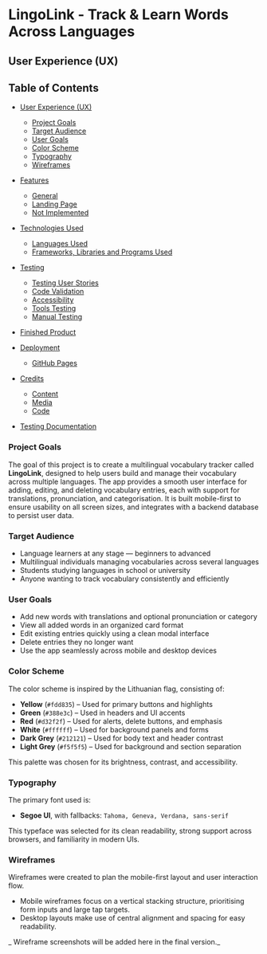 # LingoLink - Track & Learn Words Across Languages

## User Experience (UX)

## Table of Contents

- [User Experience (UX)](#user-experience-ux)
  - [Project Goals](#project-goals)
  - [Target Audience](#target-audience)
  - [User Goals](#user-goals)
  - [Color Scheme](#color-scheme)
  - [Typography](#typography)
  - [Wireframes](#wireframes)

- [Features](#features)
  - [General](#general)
  - [Landing Page](#landing-page)
  - [Not Implemented](#not-implemented)

- [Technologies Used](#technologies-used)
  - [Languages Used](#languages-used)
  - [Frameworks, Libraries and Programs Used](#frameworks-libraries-and-programs-used)

- [Testing](#testing)
  - [Testing User Stories](#testing-user-stories)
  - [Code Validation](#code-validation)
  - [Accessibility](#accessibility)
  - [Tools Testing](#tools-testing)
  - [Manual Testing](#manual-testing)

- [Finished Product](#finished-product)

- [Deployment](#deployment)
  - [GitHub Pages](#github-pages)

- [Credits](#credits)
  - [Content](#content)
  - [Media](#media)
  - [Code](#code)

- [Testing Documentation](TESTING.md)


### Project Goals

The goal of this project is to create a multilingual vocabulary tracker called **LingoLink**, designed to help users build and manage their vocabulary across multiple languages. The app provides a smooth user interface for adding, editing, and deleting vocabulary entries, each with support for translations, pronunciation, and categorisation. It is built mobile-first to ensure usability on all screen sizes, and integrates with a backend database to persist user data.

### Target Audience

- Language learners at any stage — beginners to advanced
- Multilingual individuals managing vocabularies across several languages
- Students studying languages in school or university
- Anyone wanting to track vocabulary consistently and efficiently

### User Goals

- Add new words with translations and optional pronunciation or category
- View all added words in an organized card format
- Edit existing entries quickly using a clean modal interface
- Delete entries they no longer want
- Use the app seamlessly across mobile and desktop devices

### Color Scheme

The color scheme is inspired by the Lithuanian flag, consisting of:

- **Yellow** (`#fdd835`) – Used for primary buttons and highlights
- **Green** (`#388e3c`) – Used in headers and UI accents
- **Red** (`#d32f2f`) – Used for alerts, delete buttons, and emphasis
- **White** (`#ffffff`) – Used for background panels and forms
- **Dark Grey** (`#212121`) – Used for body text and header contrast
- **Light Grey** (`#f5f5f5`) – Used for background and section separation

This palette was chosen for its brightness, contrast, and accessibility.

### Typography

The primary font used is:

- **Segoe UI**, with fallbacks: `Tahoma, Geneva, Verdana, sans-serif`

This typeface was selected for its clean readability, strong support across browsers, and familiarity in modern UIs.

### Wireframes

Wireframes were created to plan the mobile-first layout and user interaction flow.

- Mobile wireframes focus on a vertical stacking structure, prioritising form inputs and large tap targets.
- Desktop layouts make use of central alignment and spacing for easy readability.

_ Wireframe screenshots will be added here in the final version._
